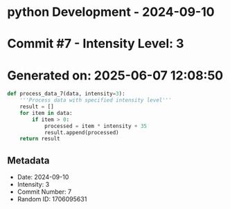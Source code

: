 ﻿# python Development - 2024-09-10
# Commit #7 - Intensity Level: 3
# Generated on: 2025-06-07 12:08:50
```python
def process_data_7(data, intensity=3):
    '''Process data with specified intensity level'''
    result = []
    for item in data:
        if item > 0:
            processed = item * intensity + 35
            result.append(processed)
    return result
```
## Metadata
- Date: 2024-09-10
- Intensity: 3
- Commit Number: 7
- Random ID: 1706095631
